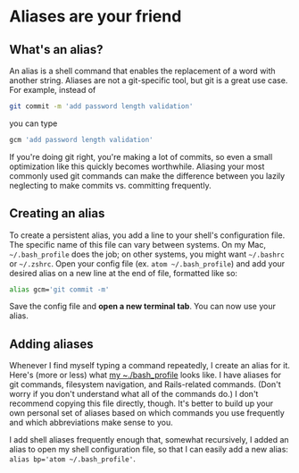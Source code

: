# Aliases are your friend

## What's an alias?

An alias is a shell command that enables the replacement of a word with another
string. Aliases are not a git-specific tool, but git is a great use case. For
example, instead of

```bash
git commit -m 'add password length validation'
```

you can type

```bash
gcm 'add password length validation'
```

If you're doing git right, you're making a lot of commits, so even a small
optimization like this quickly becomes worthwhile. Aliasing your most commonly
used git commands can make the difference between you lazily neglecting to make
commits vs. committing frequently.

## Creating an alias

To create a persistent alias, you add a line to your shell's
configuration file. The specific name of this file can vary between
systems. On my Mac, `~/.bash_profile` does the job; on other systems,
you might want `~/.bashrc` or `~/.zshrc`. Open your config file (ex.
`atom ~/.bash_profile`) and add your desired alias on a new line at the
end of file, formatted like so:

```bash
alias gcm='git commit -m'
```

Save the config file and **open a new terminal tab**. You can now use your
alias.

## Adding aliases

Whenever I find myself typing a command repeatedly, I create an alias
for it. Here's (more or less) what [my ~./bash_profile][bash-profile]
looks like. I have aliases for git commands, filesystem navigation, and
Rails-related commands. (Don't worry if you don't understand what all of
the commands do.) I don't recommend copying this file directly, though.
It's better to build up your own personal set of aliases based on which
commands you use frequently and which abbreviations make sense to you.

I add shell aliases frequently enough that, somewhat recursively, I added an
alias to open my shell configuration file, so that I can easily add a new alias:
`alias bp='atom ~/.bash_profile'`.

[bash-profile]: http://assets.aaonline.io/fullstack/ruby/assets/bash_profile
